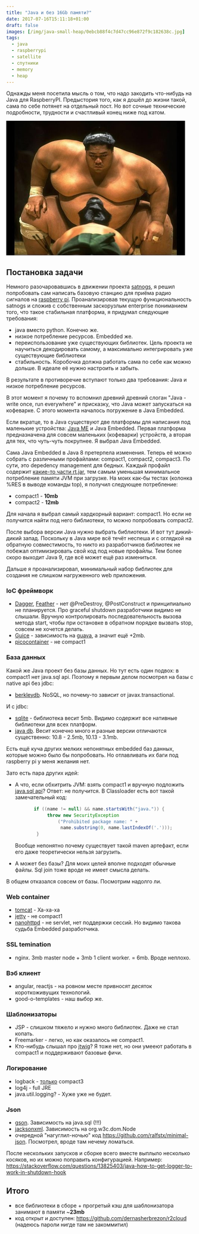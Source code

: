 ```yaml
---
title: "Java и без 16Gb памяти?"
date: 2017-07-16T15:11:18+01:00
draft: false
images: [/img/java-small-heap/0ebcb88f4c7d47cc96e872f9c182638c.jpg]
tags:
  - java
  - raspberrypi
  - satellite
  - спутники
  - memory
  - heap
---
```

Однажды меня посетила мысль о том, что надо закодить что-нибудь на Java для RaspberryPI. Предыстория того, как я дошёл до жизни такой, сама по себе потянет на отдельный пост. Но вот сочные технические подробности, трудности и счастливый конец ниже под катом.

![](/img/java-small-heap/0ebcb88f4c7d47cc96e872f9c182638c.jpg)

Постановка задачи
------------------

Немного разочаровавшись в движении проекта <a href="https://satnogs.org">satnogs</a>, я решил попробовать сам написать базовую станцию для приёма радио сигналов на <a href="https://www.raspberrypi.org">raspberry pi</a>. Проанализировав текущую функциональность satnogs и сложив с собственным заскорузлым enterprise пониманием того, что такое стабильная платформа, я придумал следующие требования: 

<ul>
	<li>java вместо python. Конечно же.</li>
<li>низкое потребление ресурсов. Embedded же.</li>
<li>переиспользование уже существующих библиотек. Цель проекта не научиться декодировать самому, а максимально интегрировать уже существующие библиотеки</li>
<li>стабильность. Коробочка должна работать сама по себе как можно дольше. В идеале её нужно настроить и забыть.</li>
</ul>

В результате в противоречие вступают только два требования: Java и низкое потребление ресурсов.

В этот момент я почему то вспомнил древний древний слоган "Java - write once, run everywhere" и присказку, что Java может запускаться на кофеварке. С этого момента началось погружение в Java Embedded.

Если вкратце, то в Java существуют две платформы для написания под маленькие устройства: <a href="https://ru.wikipedia.org/wiki/Java_Platform,_Micro_Edition">Java ME</a> и Java Embedded. Первая платформа предназначена для совсем маленьких (кофеварки) устройств, а вторая для тех, что чуть-чуть покрупнее. Я выбрал Java Embedded. 

Сама Java Embedded в Java 8 претерпела изменения. Теперь её можно собрать с различными профайлами: compact1, compact2, compact3. По сути, это depedency management для бедных. Каждый профайл содержит <a href="http://www.oracle.com/technetwork/java/embedded/resources/tech/compact-profiles-overview-2157132.html">какие-то части rt.jar</a>, тем самым уменьшая минимальное потребление памяти JVM при загрузке. На моих как-бы тестах (колонка %RES в выводе команды top), я получил следующее потребление:

<ul>
	<li>compact1 - <b>10mb</b></li>
	<li>compact2 - <b>12mb</b></li>
</ul>

Для начала я выбрал самый хардкорный вариант: compact1. Нo если не получится найти под него библиотеки, то можно попробовать compact2. 

После выбора версии Java нужно выбрать библиотеки. И вот тут дикий-дикий запад. Поскольку в Java мире всё течёт неспеша и с оглядкой на обратную совместимость, то никто из разработчиков библиотек не побежал оптимизировать свой код под новые профайлы. Тем более скоро выходит Java 9, где всё может ещё раз измениться.

Дальше я проанализировал, минимальный набор библиотек для создания не слишком нагруженного web приложения.

<h3>IoC фреймворк</h3>
<ul>
<li><a href="https://github.com/google/dagger">Dagger</a>, <a href="https://github.com/zsoltherpai/feather">Feather</a> - нет @PreDestroy, @PostConstruct и принципиально не планируется. Про graceful shutdown разработчики видимо не слышали. Вручную контролировать последовательность вызова метода start, чтобы при остановке в обратном порядке вызвать stop, совсем не хочется делать. </li>
<li><a href="https://github.com/google/guice">Guice</a> - зависимость на <a href="https://github.com/google/guava">guava</a>, а значит ещё +2mb.</li>
<li><a href="http://picocontainer.com">picocontainer</a> - не compact1</li>
</ul>

<h3>База данных</h3>

Какой же Java проект без базы данных. Но тут есть один подвох: в compact1 нет java.sql api. Поэтому я первым делом посмотрел на базы с native api без jdbc:

<ul>
	<li><a href="http://www.oracle.com/technetwork/database/berkeleydb/overview/index-093405.html">berkleydb</a>. NoSQL, но почему-то зависит от javax.transactional. </li>
</ul>

И с jdbc:

<ul>
	<li> <a href="https://github.com/xerial/sqlite-jdbc">sqlite</a> - библиотека весит 5mb. Видимо содержит все нативные библиотеки для всех платформ.</li>
<li><a href="https://github.com/xerial/sqlite-jdbc">java db</a>. Весит конечно много и разные версии отличаются существенно: 10.8 - 2.5mb, 10.13 - 3.1mb. </li>
</ul>

Есть ещё куча других мелких непонятных embedded баз данных, которые можно было бы попробовать. Но отлавливать их баги под raspberry pi у меня желания нет. 

Зато есть пара других идей:

- А что, если обхитрить JVM: взять compact1 и вручную подложить <a href="https://mvnrepository.com/artifact/org.xerial.thirdparty/jdbc-api/1.4">java.sql api</a>? Ответ: не получится. В Classloader есть вот такой замечательный код:

	```java       
	       if ((name != null) && name.startsWith("java.")) {
	            throw new SecurityException
	                ("Prohibited package name: " +
	                 name.substring(0, name.lastIndexOf('.')));
	        }
	```

	Вообще непонятно почему существует такой maven артефакт, если его даже теоретически нельзя загрузить.
- А может без базы? Для моих целей вполне подходят обычные файлы. Sql join тоже вроде не имеет смысла делать.

В общем отказался совсем от базы. Посмотрим надолго ли.

<h3>Web container</h3>
<ul>
	<li><a href="https://github.com/apache/tomcat">tomcat</a> - Ха-ха-ха</li>
<li><a href="http://www.eclipse.org/jetty/">jetty</a> - не compact1  </li>
<li><a href="https://github.com/NanoHttpd/nanohttpd">nanohttpd</a> - не servlet, нет поддержки сессий. Но видимо такова судьба Embedded разработчика. </li>
</ul>

<h3>SSL temination</h3>
<ul>
	<li>nginx. 3mb master node + 3mb 1 client worker. = 6mb. Вроде неплохо. </li>
</ul>

<h3>Вэб клиент</h3>
<ul>
	<li>angular, reactjs - на ровном месте привносят десяток короткоживущих технологий. </li>
<li>good-o-templates - наш выбор же.</li>
</ul>

<h3>Шаблонизаторы</h3>
<ul>
	<li>JSP - слишком тяжело и нужно много библиотек. Даже не стал копать.</li>
<li>Freemarker - легко, но как оказалось не compact1.</li>
<li>Кто-нибудь слышал про <a href="http://jtwig.org">jtwig</a>? Я тоже нет, но они умееют работать в compact1 и поддерживают базовые фичи. </li>
</ul>

<h3>Логирование</h3>
<ul>
	<li>logback - <a href="https://jira.qos.ch/browse/LOGBACK-1071">только</a> compact3 </li>
<li>log4j - full JRE</li>
<li>java.util.logging? - Хуже уже не будет.</li>
</ul>

<h3>Json</h3>
<ul>
	<li><a href="https://github.com/google/gson">gson</a>. Зависимость на java.sql (!!!)</li>
<li><a href="https://github.com/FasterXML/jackson-databind">jacksonxml</a>. Зависимость на org.w3c.dom.Node</li>
<li>очередной "нагуглил-ночью" код <a href="https://github.com/ralfstx/minimal-json">https://github.com/ralfstx/minimal-json</a>. Посмотрел, вроде там нечему ломаться.</li>
</ul>

После нескольких запусков и сборке всего вместе выплыло несколько косяков, но их можно поправить конфигурацией. Например: 
<a href="https://stackoverflow.com/questions/13825403/java-how-to-get-logger-to-work-in-shutdown-hook">https://stackoverflow.com/questions/13825403/java-how-to-get-logger-to-work-in-shutdown-hook</a>

<h2>Итого</h2>
<ul>
	<li>все библиотеки в сборе + прогретый кэш для шаблонизатора занимают в памяти ~<b>23mb</b></li>
<li>код открыт и доступен: <a href="https://github.com/dernasherbrezon/r2cloud">https://github.com/dernasherbrezon/r2cloud</a> (надеюсь пароли нигде там не закоммитил)</li>
</ul>